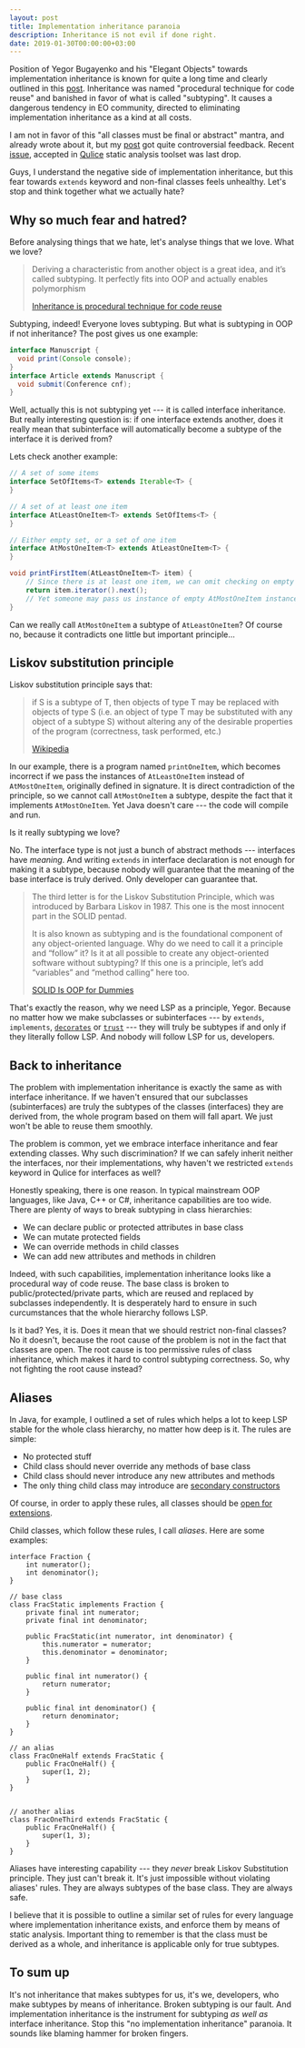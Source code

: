 ```yaml
---
layout: post
title: Implementation inheritance paranoia
description: Inheritance iS not evil if done right.
date: 2019-01-30T00:00:00+03:00
---
```


Position of Yegor Bugayenko and his "Elegant Objects" towards implementation inheritance is known for quite a long time
and clearly outlined in this [post](https://www.yegor256.com/2016/09/13/inheritance-is-procedural.html).
Inheritance was named "procedural technique for code reuse" and banished in favor of what is called "subtyping".
It causes a dangerous tendency in EO community, directed to eliminating implementation
inheritance as a kind at all costs.

I am not in favor of this "all classes must be final or abstract" mantra, and already wrote about it, but
my [post](002_never_make_class_final.md) got quite controversial feedback. Recent [issue](https://github.com/teamed/qulice/issues/920),
accepted in [Qulice](https://github.com/teamed/qulice) static analysis toolset was last drop.

Guys, I understand the negative side 
of implementation inheritance, but this fear towards `extends` keyword and non-final classes feels unhealthy. Let's stop 
and think together what we actually hate?

## Why so much fear and hatred?

Before analysing things that we hate, let's analyse things that we love. What we love?

> Deriving a characteristic from another object is a great idea, 
> and it’s called subtyping. It perfectly fits into OOP 
> and actually enables polymorphism
>
> [Inheritance is procedural technique for code reuse](https://www.yegor256.com/2016/09/13/inheritance-is-procedural.html)

Subtyping, indeed! Everyone loves subtyping. But what is subtyping in OOP if not inheritance? The post gives us one example:

```java
interface Manuscript {
  void print(Console console);
}
interface Article extends Manuscript {
  void submit(Conference cnf);
}
```

Well, actually this is not subtyping yet --- it is called interface inheritance. But really interesting question is: 
if one interface extends another, does it really mean that subinterface will automatically become a subtype of the interface
it is derived from?

Lets check another example:

```java
// A set of some items
interface SetOfItems<T> extends Iterable<T> {
}

// A set of at least one item
interface AtLeastOneItem<T> extends SetOfItems<T> {
}

// Either empty set, or a set of one item
interface AtMostOneItem<T> extends AtLeastOneItem<T> {
}

void printFirstItem(AtLeastOneItem<T> item) {
    // Since there is at least one item, we can omit checking on empty set, can't we?
    return item.iterator().next();
    // Yet someone may pass us instance of empty AtMostOneItem instance - oh, shi...
}
```

Can we really call `AtMostOneItem` a subtype of `AtLeastOneItem`? Of course no, because it contradicts one little but important principle...

## Liskov substitution principle

Liskov substitution principle says that:

> if S is a subtype of T, then objects of type T may be replaced with objects of type S 
> (i.e. an object of type T may be substituted with any object of a subtype S) without altering any of the 
> desirable properties of the program (correctness, task performed, etc.)
> 
> [Wikipedia](https://en.wikipedia.org/wiki/Liskov_substitution_principle)

In our example, there is a program named `printOneItem`, which becomes incorrect if we pass the instances of `AtLeastOneItem` instead of
`AtMostOneItem`, originally defined in signature. It is direct contradiction of the principle, so we cannot call `AtMostOneItem` a subtype, despite
the fact that it implements `AtMostOneItem`. Yet Java doesn't care --- the code will compile and run.

Is it really subtyping we love?

No. The interface type is not just a bunch of abstract methods --- interfaces have *meaning*. And writing `extends` in interface declaration
is not enough for making it a subtype, because nobody will guarantee that the meaning of the base interface is truly derived. Only developer can guarantee that.

> The third letter is for the Liskov Substitution Principle, which was introduced by Barbara Liskov in 1987. This one is the most innocent part in the SOLID pentad.
>
> It is also known as subtyping and is the foundational component of any object-oriented language. Why do we need to call it a principle and “follow” it?
> Is it at all possible to create any object-oriented software without subtyping? If this one is a principle, let’s add “variables” and “method calling” here too.
>
> [SOLID Is OOP for Dummies](https://www.yegor256.com/2017/03/28/solid.html#l)

That's exactly the reason, why we need LSP as a principle, Yegor. Because no matter how we make subclasses or subinterfaces --- by `extends`, `implements`, 
[`decorates`](https://www.yegor256.com/2017/01/31/decorating-envelopes.html) or [`trust`](https://www.yegor256.com/2016/12/20/can-objects-be-friends.html) --- 
they will truly be subtypes if and only if they literally follow LSP. And nobody will follow LSP for us, developers.

## Back to inheritance

The problem with implementation inheritance is exactly the same as with interface inheritance. If we haven't ensured that our subclasses (subinterfaces) are truly
the subtypes of the classes (interfaces) they are derived from, the whole program based on them will fall apart. We just won't be able to reuse them smoothly.

The problem is common, yet we embrace interface inheritance and fear extending classes. Why such discrimination? If we can safely inherit neither the interfaces, nor 
their implementations, why haven't we restricted `extends` keyword in Qulice for interfaces as well?

Honestly speaking, there is one reason. In typical mainstream OOP languages, like Java, C++ or C#, inheritance capabilities are too wide.
There are plenty of ways to break subtyping in class hierarchies:
- We can declare public or protected attributes in base class
- We can mutate protected fields
- We can override methods in child classes
- We can add new attributes and methods in children

Indeed, with such capabilities, implementation inheritance looks like a procedural way of code reuse. The base class is broken to public/protected/private
parts, which are reused and replaced by subclasses independently. It is desperately hard to ensure in such curcumstances that the whole hierarchy follows LSP.

Is it bad? Yes, it is. Does it mean that we should restrict non-final classes? No it doesn't, because the root cause of the problem is not in the fact that 
classes are open. The root cause is too permissive rules of class inheritance, which makes it hard to control subtyping correctness.
So, why not fighting the root cause instead?

## Aliases

In Java, for example, I outlined a set of rules which helps a lot to keep LSP stable for the whole class hierarchy, no matter how deep is it. The rules are simple:

- No protected stuff
- Child class should never override any methods of base class
- Child class should never introduce any new attributes and methods
- The only thing child class may introduce are [secondary constructors](https://www.yegor256.com/2015/05/28/one-primary-constructor.html)

Of course, in order to apply these rules, all classes should be [open for extensions](002_never_make_class_final.md).

Child classes, which follow these rules, I call *aliases*. Here are some examples:

```
interface Fraction {
    int numerator();
    int denominator();
}

// base class
class FracStatic implements Fraction {
    private final int numerator;
    private final int denominator;

    public FracStatic(int numerator, int denominator) {
        this.numerator = numerator;
        this.denominator = denominator;
    }

    public final int numerator() {
        return numerator;
    }

    public final int denominator() {
        return denominator;
    }
}

// an alias
class FracOneHalf extends FracStatic {
    public FracOneHalf() {
        super(1, 2);
    }
}


// another alias
class FracOneThird extends FracStatic {
    public FracOneHalf() {
        super(1, 3);
    }
}
```

Aliases have interesting capability --- they *never* break Liskov Substitution principle. They just can't break it. It's just impossible without violating aliases' rules.
They are always subtypes of the base class. They are always safe.

I believe that it is possible to outline a similar set of rules for every language where implementation inheritance exists, and enforce them by means of static analysis. 
Important thing to remember is that the class must be derived as a whole, and inheritance is applicable only for true subtypes.

## To sum up

It's not inheritance that makes subtypes for us, it's we, developers, who make subtypes by means of inheritance. Broken subtyping is our fault.
And implementation inheritance is the instrument for subtyping *as well as* interface inheritance. Stop this "no implementation inheritance" paranoia.
It sounds like blaming hammer for broken fingers.

